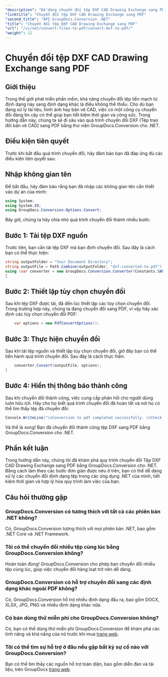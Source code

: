 ```yaml
---
"description": "Dễ dàng chuyển đổi tệp DXF CAD Drawing Exchange sang PDF với GroupDocs.Conversion cho .NET."
"linktitle": "Chuyển đổi tệp DXF CAD Drawing Exchange sang PDF"
"second_title": "API GroupDocs.Conversion .NET"
"title": "Chuyển đổi tệp DXF CAD Drawing Exchange sang PDF"
"url": "/vi/net/convert-files-to-pdf/convert-dxf-to-pdf/"
"weight": 12
---
```


# Chuyển đổi tệp DXF CAD Drawing Exchange sang PDF

## Giới thiệu
Trong thế giới phát triển phần mềm, khả năng chuyển đổi tệp liền mạch từ định dạng này sang định dạng khác là điều không thể thiếu. Cho dù bạn đang xử lý tài liệu, hình ảnh hay bản vẽ CAD, việc có một công cụ chuyển đổi đáng tin cậy có thể giúp bạn tiết kiệm thời gian và công sức. Trong hướng dẫn này, chúng ta sẽ đi sâu vào quá trình chuyển đổi DXF (Tệp trao đổi bản vẽ CAD) sang PDF bằng thư viện GroupDocs.Conversion cho .NET.
## Điều kiện tiên quyết
Trước khi bắt đầu quá trình chuyển đổi, hãy đảm bảo bạn đã đáp ứng đủ các điều kiện tiên quyết sau:

## Nhập không gian tên
Để bắt đầu, hãy đảm bảo rằng bạn đã nhập các không gian tên cần thiết vào dự án của mình:
```csharp
using System;
using System.IO;
using GroupDocs.Conversion.Options.Convert;
```
Bây giờ, chúng ta hãy chia nhỏ quá trình chuyển đổi thành nhiều bước:
## Bước 1: Tải tệp DXF nguồn
Trước tiên, bạn cần tải tệp DXF mà bạn định chuyển đổi. Sau đây là cách bạn có thể thực hiện:
```csharp
string outputFolder = "Your Document Directory";
string outputFile = Path.Combine(outputFolder, "dxf-converted-to.pdf");
using (var converter = new GroupDocs.Conversion.Converter(Constants.SAMPLE_DXF))
{
```
## Bước 2: Thiết lập tùy chọn chuyển đổi
Sau khi tệp DXF được tải, đã đến lúc thiết lập các tùy chọn chuyển đổi. Trong trường hợp này, chúng ta đang chuyển đổi sang PDF, vì vậy hãy xác định các tùy chọn chuyển đổi PDF:
```csharp
	var options = new PdfConvertOptions();
```
## Bước 3: Thực hiện chuyển đổi
Sau khi tải tệp nguồn và thiết lập tùy chọn chuyển đổi, giờ đây bạn có thể tiến hành quá trình chuyển đổi. Sau đây là cách thực hiện:
```csharp
	converter.Convert(outputFile, options);
}
```
## Bước 4: Hiển thị thông báo thành công
Sau khi chuyển đổi thành công, việc cung cấp phản hồi cho người dùng luôn hữu ích. Hãy cho họ biết quá trình chuyển đổi đã hoàn tất và nơi họ có thể tìm thấy tệp đã chuyển đổi:
```csharp
Console.WriteLine("\nConversion to pdf completed successfully. \nCheck output in {0}", outputFolder);
```
Và thế là xong! Bạn đã chuyển đổi thành công tệp DXF sang PDF bằng GroupDocs.Conversion cho .NET.

## Phần kết luận
Trong hướng dẫn này, chúng tôi đã khám phá quy trình chuyển đổi Tệp DXF CAD Drawing Exchange sang PDF bằng GroupDocs.Conversion cho .NET. Bằng cách làm theo các bước đơn giản được nêu ở trên, bạn có thể dễ dàng xử lý các chuyển đổi định dạng tệp trong các ứng dụng .NET của mình, tiết kiệm thời gian và hợp lý hóa quy trình làm việc của bạn.
## Câu hỏi thường gặp
### GroupDocs.Conversion có tương thích với tất cả các phiên bản .NET không?
Có, GroupDocs.Conversion tương thích với mọi phiên bản .NET, bao gồm .NET Core và .NET Framework.
### Tôi có thể chuyển đổi nhiều tệp cùng lúc bằng GroupDocs.Conversion không?
Hoàn toàn đúng! GroupDocs.Conversion cho phép bạn chuyển đổi nhiều tệp cùng lúc, giúp việc chuyển đổi hàng loạt trở nên dễ dàng.
### GroupDocs.Conversion có hỗ trợ chuyển đổi sang các định dạng khác ngoài PDF không?
Có, GroupDocs.Conversion hỗ trợ nhiều định dạng đầu ra, bao gồm DOCX, XLSX, JPG, PNG và nhiều định dạng khác nữa.
### Có bản dùng thử miễn phí cho GroupDocs.Conversion không?
Có, bạn có thể dùng thử miễn phí GroupDocs.Conversion để khám phá các tính năng và khả năng của nó trước khi mua [trang web](https://releases.groupdocs.com/).
### Tôi có thể tìm sự hỗ trợ ở đâu nếu gặp bất kỳ sự cố nào với GroupDocs.Conversion?
Bạn có thể tìm thấy các nguồn hỗ trợ toàn diện, bao gồm diễn đàn và tài liệu, trên GroupDocs [trang web](https://forum.groupdocs.com/c/conversion/11).